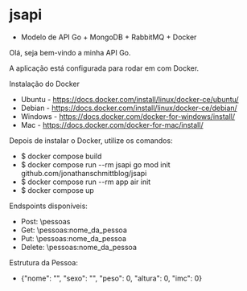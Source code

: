 # jsapi
- Modelo de API Go + MongoDB + RabbitMQ + Docker

Olá, seja bem-vindo a minha API Go.

A aplicação está configurada para rodar em com Docker.

Instalação do Docker
- Ubuntu - https://docs.docker.com/install/linux/docker-ce/ubuntu/
- Debian - https://docs.docker.com/install/linux/docker-ce/debian/
- Windows - https://docs.docker.com/docker-for-windows/install/
- Mac - https://docs.docker.com/docker-for-mac/install/

Depois de instalar o Docker, utilize os comandos:
- $ docker compose build
- $ docker compose run --rm jsapi go mod init github.com/jonathanschmittblog/jsapi
- $ docker compose run --rm app air init
- $ docker compose up

Endspoints disponíveis:
- Post: \pessoas
- Get: \pessoas\:nome_da_pessoa
- Put: \pessoas\:nome_da_pessoa
- Delete: \pessoas\:nome_da_pessoa

Estrutura da Pessoa:
- {"nome": "", "sexo": "", "peso": 0, "altura": 0, "imc": 0}

